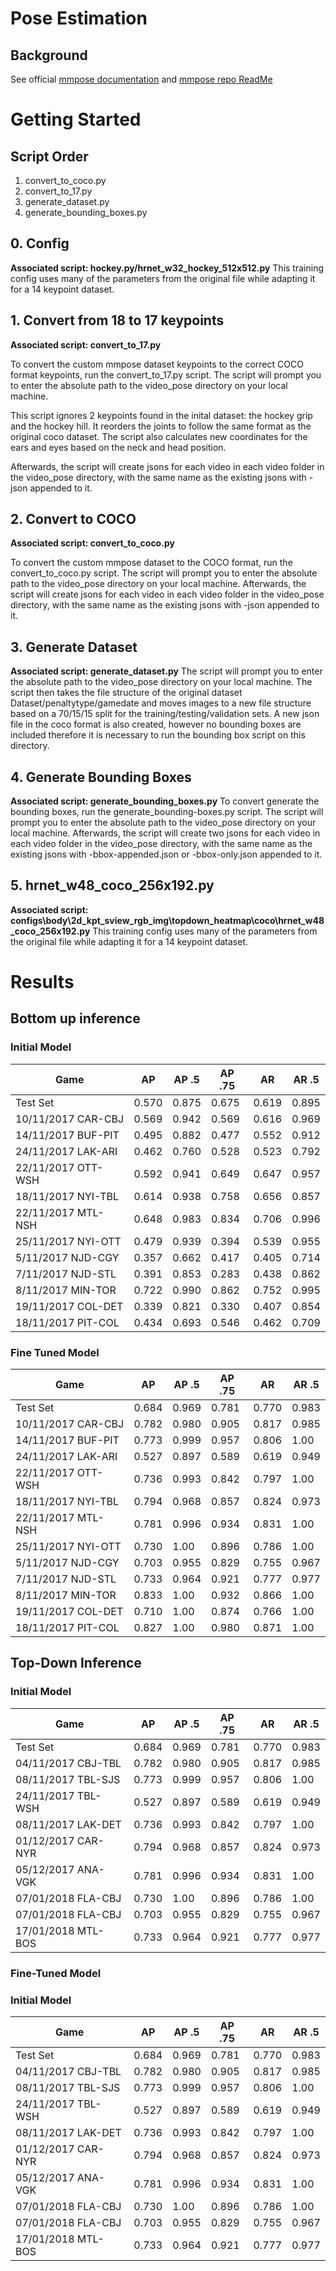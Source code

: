 # Pose Estimation

## Background
See official [mmpose documentation](https://mmpose.readthedocs.io/en/v0.29.0/) and [mmpose repo ReadMe](https://github.com/Pose-Estimation/mmpose/blob/master/README.md)

# Getting Started

## Script Order
1. convert_to_coco.py
1. convert_to_17.py
1. generate_dataset.py
1. generate_bounding_boxes.py

## 0. Config

**Associated script: hockey.py/hrnet_w32_hockey_512x512.py**
This training config uses many of the parameters from the original file while adapting it for a 14 keypoint dataset.

## 1. Convert from 18 to 17 keypoints

**Associated script: convert_to_17.py**

To convert the custom mmpose dataset keypoints to the correct COCO format keypoints, run the convert_to_17.py script. The script will prompt you to enter the absolute path to the video_pose directory on your local machine.

This script ignores 2 keypoints found in the inital dataset: the hockey grip and the hockey hill. It reorders the joints to follow the same format as the original coco dataset. The script also calculates new coordinates for the ears and eyes based on the neck and head position.

Afterwards, the script will create jsons for each video in each video folder in the video_pose directory, with the same name as the existing jsons with -json appended to it.

## 2. Convert to COCO

**Associated script: convert_to_coco.py**

To convert the custom mmpose dataset to the COCO format, run the convert_to_coco.py script. The script will prompt you to enter the absolute path to the video_pose directory on your local machine.
Afterwards, the script will create jsons for each video in each video folder in the video_pose directory, with the same name as the existing jsons with -json appended to it.

## 3. Generate Dataset

**Associated script: generate_dataset.py**
The script will prompt you to enter the absolute path to the video_pose directory on your local machine. The script then takes the file structure of the original dataset Dataset/penaltytype/gamedate and moves images to a new file structure based on a 70/15/15 split for the training/testing/validation sets. A new json file in the coco format is also created, however no bounding boxes are included therefore it is necessary to run the bounding box script on this directory.

## 4. Generate Bounding Boxes

**Associated script: generate_bounding_boxes.py**
To convert generate the bounding boxes, run the generate_bounding-boxes.py script. The script will prompt you to enter the absolute path to the video_pose directory on your local machine. Afterwards, the script will create two jsons for each video in each video folder in the video_pose directory, with the same name as the existing jsons with -bbox-appended.json or -bbox-only.json appended to it.

## 5. hrnet_w48_coco_256x192.py

**Associated script: configs\body\2d_kpt_sview_rgb_img\topdown_heatmap\coco\hrnet_w48_coco_256x192.py**
This training config uses many of the parameters from the original file while adapting it for a 14 keypoint dataset.

# Results

## Bottom up inference

### Initial Model
|  Game               |  AP       | AP .5      | AP .75     |  AR        | AR .5      |
|---------------------|-----------|------------|------------|------------|------------|
| Test Set            | 0.570     | 0.875      | 0.675      |  0.619     | 0.895      |
| 10/11/2017 CAR-CBJ  | 0.569     | 0.942      | 0.569      |  0.616     | 0.969      |
| 14/11/2017 BUF-PIT  | 0.495     | 0.882      | 0.477      |  0.552     | 0.912      |
| 24/11/2017 LAK-ARI  | 0.462     | 0.760      | 0.528      |  0.523     | 0.792      |
| 22/11/2017 OTT-WSH  | 0.592     | 0.941      | 0.649      |  0.647     | 0.957      |
| 18/11/2017 NYI-TBL  | 0.614     | 0.938      | 0.758      |  0.656     | 0.857      |
| 22/11/2017 MTL-NSH  | 0.648     | 0.983      | 0.834      |  0.706     | 0.996      |
| 25/11/2017 NYI-OTT  | 0.479     | 0.939      | 0.394      |  0.539     | 0.955      |
| 5/11/2017 NJD-CGY   | 0.357     | 0.662      | 0.417      |  0.405     | 0.714      |
| 7/11/2017 NJD-STL   | 0.391     | 0.853      | 0.283      |  0.438     | 0.862      |
| 8/11/2017 MIN-TOR   | 0.722     | 0.990      | 0.862      |  0.752     | 0.995      |
| 19/11/2017 COL-DET  | 0.339     | 0.821      | 0.330      |  0.407     | 0.854      |
| 18/11/2017 PIT-COL  | 0.434     | 0.693      | 0.546      |  0.462     | 0.709      |
### Fine Tuned Model
|  Game               |  AP       | AP .5      | AP .75     |  AR        | AR .5      |
|---------------------|-----------|------------|------------|------------|------------|
| Test Set            | 0.684     | 0.969      | 0.781      |  0.770     | 0.983      |
| 10/11/2017 CAR-CBJ  | 0.782     | 0.980      | 0.905      |  0.817     | 0.985      |
| 14/11/2017 BUF-PIT  | 0.773     | 0.999      | 0.957      |  0.806     | 1.00       |
| 24/11/2017 LAK-ARI  | 0.527     | 0.897      | 0.589      |  0.619     | 0.949      |
| 22/11/2017 OTT-WSH  | 0.736     | 0.993      | 0.842      |  0.797     | 1.00       |
| 18/11/2017 NYI-TBL  | 0.794     | 0.968      | 0.857      |  0.824     | 0.973      |
| 22/11/2017 MTL-NSH  | 0.781     | 0.996      | 0.934      |  0.831     | 1.00       |
| 25/11/2017 NYI-OTT  | 0.730     | 1.00       | 0.896      |  0.786     | 1.00       |
| 5/11/2017 NJD-CGY   | 0.703     | 0.955      | 0.829      |  0.755     | 0.967      |
| 7/11/2017 NJD-STL   | 0.733     | 0.964      | 0.921      |  0.777     | 0.977      |
| 8/11/2017 MIN-TOR   | 0.833     | 1.00       | 0.932      |  0.866     | 1.00       |
| 19/11/2017 COL-DET  | 0.710     | 1.00       | 0.874      |  0.766     | 1.00       |
| 18/11/2017 PIT-COL  | 0.827     | 1.00       | 0.980      |  0.871     | 1.00       |

## Top-Down Inference 

### Initial Model
|  Game               |  AP       | AP .5      | AP .75     |  AR        | AR .5      |
|---------------------|-----------|------------|------------|------------|------------|
| Test Set            | 0.684     | 0.969      | 0.781      |  0.770     | 0.983      |
| 04/11/2017 CBJ-TBL  | 0.782     | 0.980      | 0.905      |  0.817     | 0.985      |
| 08/11/2017 TBL-SJS  | 0.773     | 0.999      | 0.957      |  0.806     | 1.00       |
| 24/11/2017 TBL-WSH  | 0.527     | 0.897      | 0.589      |  0.619     | 0.949      |
| 08/11/2017 LAK-DET  | 0.736     | 0.993      | 0.842      |  0.797     | 1.00       |
| 01/12/2017 CAR-NYR  | 0.794     | 0.968      | 0.857      |  0.824     | 0.973      |
| 05/12/2017 ANA-VGK  | 0.781     | 0.996      | 0.934      |  0.831     | 1.00       |
| 07/01/2018 FLA-CBJ  | 0.730     | 1.00       | 0.896      |  0.786     | 1.00       |
| 07/01/2018 FLA-CBJ  | 0.703     | 0.955      | 0.829      |  0.755     | 0.967      |
| 17/01/2018 MTL-BOS  | 0.733     | 0.964      | 0.921      |  0.777     | 0.977      |
### Fine-Tuned Model

### Initial Model
|  Game               |  AP       | AP .5      | AP .75     |  AR        | AR .5      |
|---------------------|-----------|------------|------------|------------|------------|
| Test Set            | 0.684     | 0.969      | 0.781      |  0.770     | 0.983      |
| 04/11/2017 CBJ-TBL  | 0.782     | 0.980      | 0.905      |  0.817     | 0.985      |
| 08/11/2017 TBL-SJS  | 0.773     | 0.999      | 0.957      |  0.806     | 1.00       |
| 24/11/2017 TBL-WSH  | 0.527     | 0.897      | 0.589      |  0.619     | 0.949      |
| 08/11/2017 LAK-DET  | 0.736     | 0.993      | 0.842      |  0.797     | 1.00       |
| 01/12/2017 CAR-NYR  | 0.794     | 0.968      | 0.857      |  0.824     | 0.973      |
| 05/12/2017 ANA-VGK  | 0.781     | 0.996      | 0.934      |  0.831     | 1.00       |
| 07/01/2018 FLA-CBJ  | 0.730     | 1.00       | 0.896      |  0.786     | 1.00       |
| 07/01/2018 FLA-CBJ  | 0.703     | 0.955      | 0.829      |  0.755     | 0.967      |
| 17/01/2018 MTL-BOS  | 0.733     | 0.964      | 0.921      |  0.777     | 0.977      |

